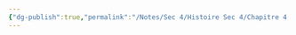 ```yaml
---
{"dg-publish":true,"permalink":"/Notes/Sec 4/Histoire Sec 4/Chapitre 4：Les choix de société dans le Québec contemporain (1980 - présent)/"}
---
```


